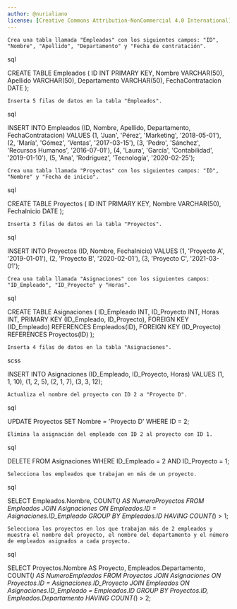 ```yaml
---
author: @nurialiano
license: [Creative Commons Attribution-NonCommercial 4.0 International](https://creativecommons.org/licenses/by-nc/4.0/legalcode)
---
```


    Crea una tabla llamada "Empleados" con los siguientes campos: "ID", "Nombre", "Apellido", "Departamento" y "Fecha de contratación".

sql

CREATE TABLE Empleados (
ID INT PRIMARY KEY,
Nombre VARCHAR(50),
Apellido VARCHAR(50),
Departamento VARCHAR(50),
FechaContratacion DATE
);

    Inserta 5 filas de datos en la tabla "Empleados".

sql

INSERT INTO Empleados (ID, Nombre, Apellido, Departamento, FechaContratacion) VALUES
(1, 'Juan', 'Pérez', 'Marketing', '2018-05-01'),
(2, 'María', 'Gómez', 'Ventas', '2017-03-15'),
(3, 'Pedro', 'Sánchez', 'Recursos Humanos', '2016-07-01'),
(4, 'Laura', 'García', 'Contabilidad', '2019-01-10'),
(5, 'Ana', 'Rodríguez', 'Tecnología', '2020-02-25');

    Crea una tabla llamada "Proyectos" con los siguientes campos: "ID", "Nombre" y "Fecha de inicio".

sql

CREATE TABLE Proyectos (
ID INT PRIMARY KEY,
Nombre VARCHAR(50),
FechaInicio DATE
);

    Inserta 3 filas de datos en la tabla "Proyectos".

sql

INSERT INTO Proyectos (ID, Nombre, FechaInicio) VALUES
(1, 'Proyecto A', '2019-01-01'),
(2, 'Proyecto B', '2020-02-01'),
(3, 'Proyecto C', '2021-03-01');

    Crea una tabla llamada "Asignaciones" con los siguientes campos: "ID_Empleado", "ID_Proyecto" y "Horas".

sql

CREATE TABLE Asignaciones (
ID_Empleado INT,
ID_Proyecto INT,
Horas INT,
PRIMARY KEY (ID_Empleado, ID_Proyecto),
FOREIGN KEY (ID_Empleado) REFERENCES Empleados(ID),
FOREIGN KEY (ID_Proyecto) REFERENCES Proyectos(ID)
);

    Inserta 4 filas de datos en la tabla "Asignaciones".

scss

INSERT INTO Asignaciones (ID_Empleado, ID_Proyecto, Horas) VALUES
(1, 1, 10),
(1, 2, 5),
(2, 1, 7),
(3, 3, 12);

    Actualiza el nombre del proyecto con ID 2 a "Proyecto D".

sql

UPDATE Proyectos SET Nombre = 'Proyecto D' WHERE ID = 2;

    Elimina la asignación del empleado con ID 2 al proyecto con ID 1.

sql

DELETE FROM Asignaciones WHERE ID_Empleado = 2 AND ID_Proyecto = 1;

    Selecciona los empleados que trabajan en más de un proyecto.

sql

SELECT Empleados.Nombre, COUNT(*) AS NumeroProyectos FROM Empleados
JOIN Asignaciones ON Empleados.ID = Asignaciones.ID_Empleado
GROUP BY Empleados.ID
HAVING COUNT(*) > 1;

    Selecciona los proyectos en los que trabajan más de 2 empleados y muestra el nombre del proyecto, el nombre del departamento y el número de empleados asignados a cada proyecto.

sql

SELECT Proyectos.Nombre AS Proyecto, Empleados.Departamento, COUNT(*) AS NumeroEmpleados FROM Proyectos
JOIN Asignaciones ON Proyectos.ID = Asignaciones.ID_Proyecto
JOIN Empleados ON Asignaciones.ID_Empleado = Empleados.ID
GROUP BY Proyectos.ID, Empleados.Departamento
HAVING COUNT(*) > 2;
